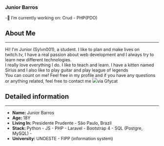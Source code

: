 ### Junior Barros 

<!--
**Sylvn001/Sylvn001** is a ✨ _special_ ✨ repository because its `README.md` (this file) appears on your GitHub profile. -->

-🔭 I’m currently working on: Crud - PHP(PDO)
<h2> About Me </h2>
<hr> 
<p>
  Hi! I'm Junior (Sylvn001), a student. I like to plan and make lives on twitch.tv, I have a real passion about web development and I always try to learn new different       technologies.  <br> 
  I really love everything I do. I like to teach and learn. I have a kitten named Sirius and I also like to play guitar and play league of legends <br>
  You can count on me! Feel free in my profile and if you have any questions or anything related, feel free to contact me
          <img src="https://gfycat.com/electricgrizzledcleanerwrasse">via Gfycat</img></p>
</p>
  
<h2> Detailed information </h2> <hr>
<ul> 
  <li> <strong>Name: </strong> Junior Barros </li> 
  <li> <strong>Age: </strong> 18Y </li>
  <li> <strong>Living In: </strong> Presidente Prudente - São Paulo, Brazil </li>
   <li> <strong>Stack: </strong> Python - JS - PHP - Laravel - Bootstrap 4 - SQL (Postgre, MySQL) -  </li>
   <li> <strong>University: </strong> UNOESTE - FIPP (information system) </li> 
 </ul>


